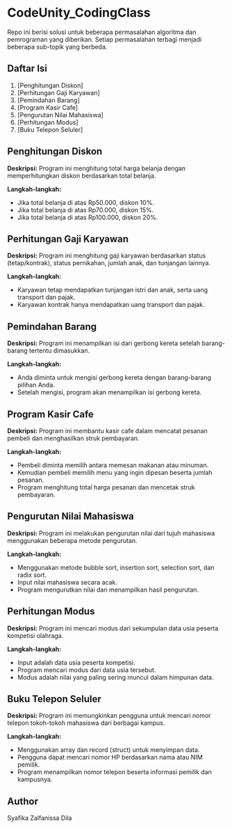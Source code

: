 # CodeUnity_CodingClass

Repo ini berisi solusi untuk beberapa permasalahan algoritma dan pemrograman yang diberikan. Setiap permasalahan terbagi menjadi beberapa sub-topik yang berbeda.

## Daftar Isi

1. [Penghitungan Diskon]
2. [Perhitungan Gaji Karyawan]
3. [Pemindahan Barang]
4. [Program Kasir Cafe]
5. [Pengurutan Nilai Mahasiswa]
6. [Perhitungan Modus]
7. [Buku Telepon Seluler]

## Penghitungan Diskon

**Deskripsi:** Program ini menghitung total harga belanja dengan memperhitungkan diskon berdasarkan total belanja.

**Langkah-langkah:**
- Jika total belanja di atas Rp50.000, diskon 10%.
- Jika total belanja di atas Rp70.000, diskon 15%.
- Jika total belanja di atas Rp100.000, diskon 20%.

## Perhitungan Gaji Karyawan

**Deskripsi:** Program ini menghitung gaji karyawan berdasarkan status (tetap/kontrak), status pernikahan, jumlah anak, dan tunjangan lainnya.

**Langkah-langkah:**
- Karyawan tetap mendapatkan tunjangan istri dan anak, serta uang transport dan pajak.
- Karyawan kontrak hanya mendapatkan uang transport dan pajak.

## Pemindahan Barang
**Deskripsi:** Program ini menampilkan isi dari gerbong kereta setelah barang-barang tertentu dimasukkan.

**Langkah-langkah:**
- Anda diminta untuk mengisi gerbong kereta dengan barang-barang pilihan Anda.
- Setelah mengisi, program akan menampilkan isi gerbong kereta.

## Program Kasir Cafe

**Deskripsi:** Program ini membantu kasir cafe dalam mencatat pesanan pembeli dan menghasilkan struk pembayaran.

**Langkah-langkah:**
- Pembeli diminta memilih antara memesan makanan atau minuman.
- Kemudian pembeli memilih menu yang ingin dipesan beserta jumlah pesanan.
- Program menghitung total harga pesanan dan mencetak struk pembayaran.

## Pengurutan Nilai Mahasiswa

**Deskripsi:** Program ini melakukan pengurutan nilai dari tujuh mahasiswa menggunakan beberapa metode pengurutan.

**Langkah-langkah:**
- Menggunakan metode bubble sort, insertion sort, selection sort, dan radix sort.
- Input nilai mahasiswa secara acak.
- Program mengurutkan nilai dan menampilkan hasil pengurutan.

## Perhitungan Modus

**Deskripsi:** Program ini mencari modus dari sekumpulan data usia peserta kompetisi olahraga.

**Langkah-langkah:**
- Input adalah data usia peserta kompetisi.
- Program mencari modus dari data usia tersebut.
- Modus adalah nilai yang paling sering muncul dalam himpunan data.

## Buku Telepon Seluler

**Deskripsi:** Program ini memungkinkan pengguna untuk mencari nomor telepon tokoh-tokoh mahasiswa dari berbagai kampus.

**Langkah-langkah:**
- Menggunakan array dan record (struct) untuk menyimpan data.
- Pengguna dapat mencari nomor HP berdasarkan nama atau NIM pemilik.
- Program menampilkan nomor telepon beserta informasi pemilik dan kampusnya.

## Author
Syafika Zalfanissa Dila
